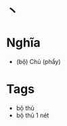 # 丶

# Nghĩa
* (bộ) Chủ (phẩy)

# Tags
* bộ thủ
*  bộ thủ 1 nét

<script>window.HANZI_FIELD='丶';</script>
